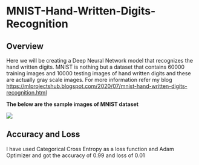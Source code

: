 # MNIST-Hand-Written-Digits-Recognition

## Overview
Here we will be creating a Deep Neural Network model that recognizes the hand written digits. MNIST is nothing but a dataset that contains 60000 training images and 10000 testing images of hand written digits and these are actually gray scale images. For more information refer my blog https://mlprojectshub.blogspot.com/2020/07/mnist-hand-written-digits-recognition.html 

 **The below are the sample images of MNIST dataset**
 
![](https://upload.wikimedia.org/wikipedia/commons/thumb/2/27/MnistExamples.png/220px-MnistExamples.png)

## Accuracy and Loss

I have used Categorical Cross Entropy as a loss function and Adam Optimizer and got the accuracy of 0.99 and loss of 0.01


